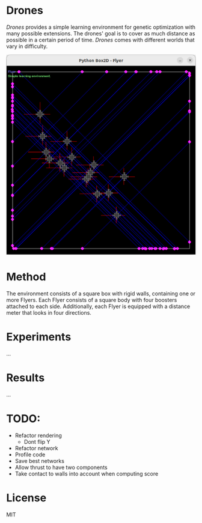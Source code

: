 # Drones

*Drones* provides a simple learning environment for genetic optimization with many possible extensions. The drones' goal is to cover as much distance as possible in a certain period of time. *Drones* comes with different worlds that vary in difficulty.

![](docs/flyer.png)

# Method

The environment consists of a square box with rigid walls, containing one or more Flyers. Each Flyer consists of a square body with four boosters attached to each side. Additionally, each Flyer is equipped with a distance meter that looks in four directions.

# Experiments

...

# Results

...

# TODO:

- Refactor rendering
    - Dont flip Y
- Refactor network
- Profile code
- Save best networks
- Allow thrust to have two components
- Take contact to walls into account when computing score

# License

MIT
